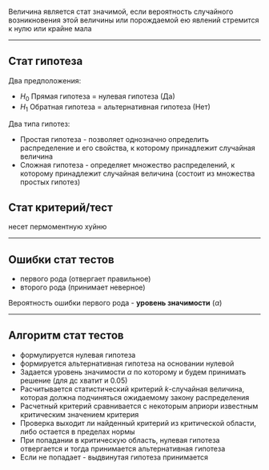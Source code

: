 Величина является стат значимой, если вероятность случайного возникновения этой величины или порождаемой ею явлений стремится к нулю или крайне мала

---

## Стат гипотеза

Два предположения:

- $H_0$ Прямая гипотеза = нулевая гипотеза (Да)
- $H_1$ Обратная гипотеза = альтернативная гипотеза (Нет)

Два типа гипотез:

- Простая гипотеза - позволяет однозначно определить распределение и его свойства, к которому принадлежит случайная величина
- Сложная гипотеза - определяет множество распределений, к которому принадлежит случайная величина (состоит из множества простых гипотез)

## Стат критерий/тест

несет пермоментную хуйню

---

## Ошибки стат тестов

- первого рода (отвергает правильное)
- второго рода (принимает неверное)

Вероятность ошибки первого рода - **уровень значимости** ($\alpha$)

---

## Алгоритм стат тестов

- формулируется нулевая гипотеза
- формируется альтернативная гипотеза на основании нулевой
- Задается уровень значимости $\alpha$ по которому и будем принимать решение (для дс хватит и 0.05)
- Расчитывается статистический критерий $k$-случайная величина, которая должна подчиняться ожидаемому закону распределения
- Расчетный критерий сравнивается с некоторым априори известным критическим значением критерия
- Проверка выходит ли найденный критерий из критической области, либо остается в пределах нормы
- При попадании в критическую область, нулевая гипотеза отвергается и тогда принимается альтернативная гипотеза
- Если не попадает - выдвинутая гипотеза принимается